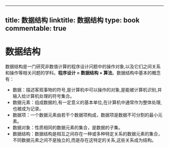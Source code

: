 
---
title: 数据结构
linktitle: 数据结构
type: book
commentable: true
---

# 数据结构

数据结构是一门研究非数值计算的程序设计问题中的操作对象,以及它们之间关系和操作等相关问题的学科。**程序设计 = 数据结构 + 算法**。数据结构中基本的概念有：

- 数据：描述客观事物的符号,是计算机中可以操作的对象,是能被计算机识别,并输入给计算机处理的符号集合。
- 数据元素：组成数据的,有一定意义的基本单位,在计算机中通常作为整体处理,也被成为记录。
- 数据项：一个数据元素由若干个数据项构成，数据项是数据不可分割的最小元素。
- 数据对象：性质相同的数据元素的集合，是数据的子集。
- 数据结构：数据结构是相互之间存在一种或多种特定关系的数据元素的集合，不同数据元素之间不是独立的,而是存在这特定的关系,这些关系成为结构。

    